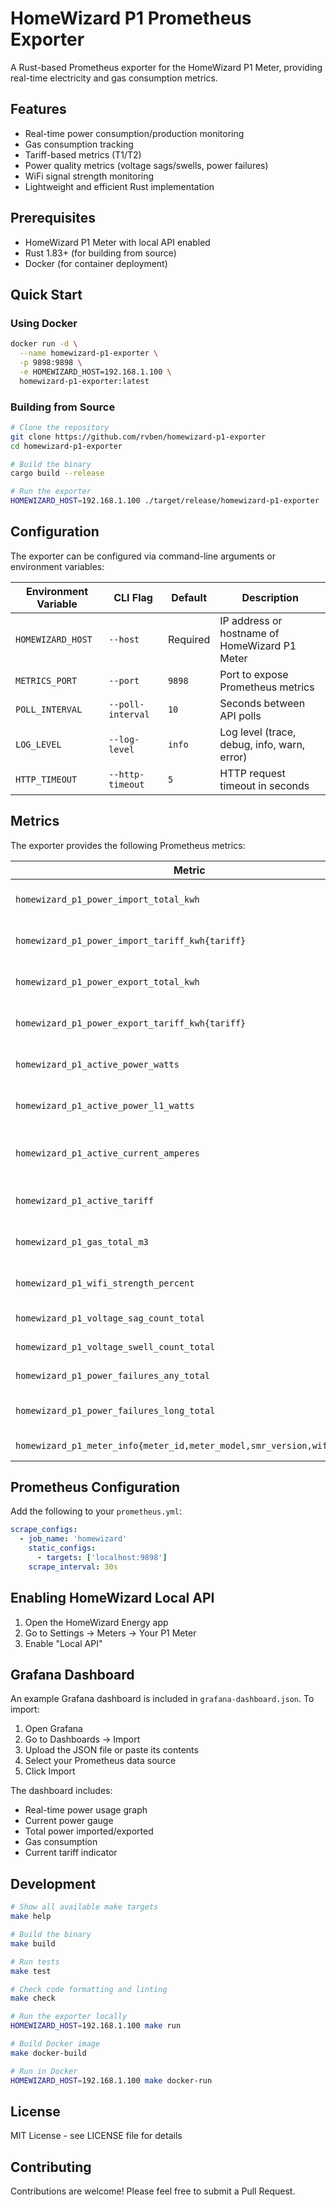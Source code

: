 # HomeWizard P1 Prometheus Exporter

A Rust-based Prometheus exporter for the HomeWizard P1 Meter, providing real-time electricity and gas consumption metrics.

## Features

- Real-time power consumption/production monitoring
- Gas consumption tracking
- Tariff-based metrics (T1/T2)
- Power quality metrics (voltage sags/swells, power failures)
- WiFi signal strength monitoring
- Lightweight and efficient Rust implementation

## Prerequisites

- HomeWizard P1 Meter with local API enabled
- Rust 1.83+ (for building from source)
- Docker (for container deployment)

## Quick Start

### Using Docker

```bash
docker run -d \
  --name homewizard-p1-exporter \
  -p 9898:9898 \
  -e HOMEWIZARD_HOST=192.168.1.100 \
  homewizard-p1-exporter:latest
```

### Building from Source

```bash
# Clone the repository
git clone https://github.com/rvben/homewizard-p1-exporter
cd homewizard-p1-exporter

# Build the binary
cargo build --release

# Run the exporter
HOMEWIZARD_HOST=192.168.1.100 ./target/release/homewizard-p1-exporter
```

## Configuration

The exporter can be configured via command-line arguments or environment variables:

| Environment Variable | CLI Flag | Default | Description |
|---------------------|----------|---------|-------------|
| `HOMEWIZARD_HOST` | `--host` | Required | IP address or hostname of HomeWizard P1 Meter |
| `METRICS_PORT` | `--port` | `9898` | Port to expose Prometheus metrics |
| `POLL_INTERVAL` | `--poll-interval` | `10` | Seconds between API polls |
| `LOG_LEVEL` | `--log-level` | `info` | Log level (trace, debug, info, warn, error) |
| `HTTP_TIMEOUT` | `--http-timeout` | `5` | HTTP request timeout in seconds |

## Metrics

The exporter provides the following Prometheus metrics:

| Metric | Type | Description |
|--------|------|-------------|
| `homewizard_p1_power_import_total_kwh` | Counter | Total power imported in kWh |
| `homewizard_p1_power_import_tariff_kwh{tariff}` | Counter | Power imported per tariff (1/2) |
| `homewizard_p1_power_export_total_kwh` | Counter | Total power exported in kWh |
| `homewizard_p1_power_export_tariff_kwh{tariff}` | Counter | Power exported per tariff (1/2) |
| `homewizard_p1_active_power_watts` | Gauge | Current active power in watts |
| `homewizard_p1_active_power_l1_watts` | Gauge | Current active power L1 in watts |
| `homewizard_p1_active_current_amperes` | Gauge | Current active current in amperes |
| `homewizard_p1_active_tariff` | Gauge | Currently active tariff (1 or 2) |
| `homewizard_p1_gas_total_m3` | Counter | Total gas consumption in m³ |
| `homewizard_p1_wifi_strength_percent` | Gauge | WiFi signal strength percentage |
| `homewizard_p1_voltage_sag_count_total` | Counter | Total voltage sag events |
| `homewizard_p1_voltage_swell_count_total` | Counter | Total voltage swell events |
| `homewizard_p1_power_failures_any_total` | Counter | Total power failures |
| `homewizard_p1_power_failures_long_total` | Counter | Total long power failures |
| `homewizard_p1_meter_info{meter_id,meter_model,smr_version,wifi_ssid}` | Gauge | Meter information |

## Prometheus Configuration

Add the following to your `prometheus.yml`:

```yaml
scrape_configs:
  - job_name: 'homewizard'
    static_configs:
      - targets: ['localhost:9898']
    scrape_interval: 30s
```

## Enabling HomeWizard Local API

1. Open the HomeWizard Energy app
2. Go to Settings → Meters → Your P1 Meter
3. Enable "Local API"

## Grafana Dashboard

An example Grafana dashboard is included in `grafana-dashboard.json`. To import:

1. Open Grafana
2. Go to Dashboards → Import
3. Upload the JSON file or paste its contents
4. Select your Prometheus data source
5. Click Import

The dashboard includes:
- Real-time power usage graph
- Current power gauge
- Total power imported/exported
- Gas consumption
- Current tariff indicator

## Development

```bash
# Show all available make targets
make help

# Build the binary
make build

# Run tests
make test

# Check code formatting and linting
make check

# Run the exporter locally
HOMEWIZARD_HOST=192.168.1.100 make run

# Build Docker image
make docker-build

# Run in Docker
HOMEWIZARD_HOST=192.168.1.100 make docker-run
```

## License

MIT License - see LICENSE file for details

## Contributing

Contributions are welcome! Please feel free to submit a Pull Request.